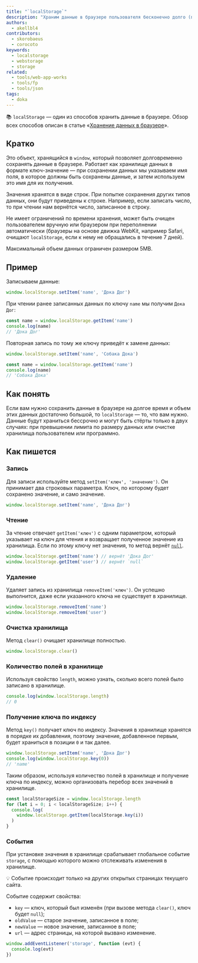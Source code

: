 ```yaml
---
title: "`localStorage`"
description: "Храним данные в браузере пользователя бесконечно долго (почти)."
authors:
  - akellbl4
contributors:
  - skorobaeus
  - corocoto
keywords:
  - localstorage
  - webstorage
  - storage
related:
  - tools/web-app-works
  - tools/fp
  - tools/json
tags:
  - doka
---
```


<aside>

📚 `localStorage` — один из способов хранить данные в браузере. Обзор всех способов описан в статье «[Хранение данных в браузере](/tools/browsers-storages/)».

</aside>

## Кратко

Это объект, хранящийся в `window`, который позволяет долговременно сохранять данные в браузере. Работает как хранилище данных в формате ключ-значение — при сохранении данных мы указываем имя поля, в которое должны быть сохранены данные, и затем используем это имя для их получения.

Значения хранятся в виде строк. При попытке сохранения других типов данных, они будут приведены к строке. Например, если записать число, то при чтении нам вернётся число, записанное в строку.

Не имеет ограничений по времени хранения, может быть очищен пользователем вручную или браузером при переполнении автоматически (браузеры на основе движка WebKit, например Safari, очищают `localStorage`, если к нему не обращались в течение 7 дней).

Максимальный объем данных ограничен размером 5MB.

## Пример

Записываем данные:

```js
window.localStorage.setItem('name', 'Дока Дог')
```

При чтении ранее записанных данных по ключу `name` мы получим `Дока Дог`:

```js
const name = window.localStorage.getItem('name')
console.log(name)
// 'Дока Дог'
```

Повторная запись по тому же ключу приведёт к замене данных:

```js
window.localStorage.setItem('name', 'Собака Дока')

const name = window.localStorage.getItem('name')
console.log(name)
// 'Собака Дока'
```

## Как понять

Если вам нужно сохранить данные в браузере на долгое время и объем этих данных достаточно большой, то `localStorage` — то, что вам нужно. Данные будут храниться бессрочно и могут быть стёрты только в двух случаях: при превышении лимита по размеру данных или очистке хранилища пользователем или программно.

## Как пишется

### Запись

Для записи используйте метод `setItem('ключ', 'значение')`. Он принимает два строковых параметра. Ключ, по которому будет сохранено значение, и само значение.

```js
window.localStorage.setItem('name', 'Дока Дог')
```

### Чтение

За чтение отвечает `getItem('ключ')` с одним параметром, который указывает на ключ для чтения и возвращает полученное значение из хранилища. Если по этому ключу нет значения, то метод вернёт [`null`](/js/null-primitive/).

```js
window.localStorage.getItem('name') // вернёт 'Дока Дог'
window.localStorage.getItem('user') // вернёт `null`
```

### Удаление

Удаляет запись из хранилища `removeItem('ключ')`. Он успешно выполнится, даже если указанного ключа не существует в хранилище.

```js
window.localStorage.removeItem('name')
window.localStorage.removeItem('user')
```

### Очистка хранилища

Метод `clear()` очищает хранилище полностью.

```js
window.localStorage.clear()
```

### Количество полей в хранилище

Используя свойство `length`, можно узнать, сколько всего полей было записано в хранилище.

```js
console.log(window.localStorage.length)
// 0
```

### Получение ключа по индексу

Метод `key()` получает ключ по индексу. Значения в хранилище хранятся в порядке их добавления, поэтому значение, добавленное первым, будет храниться в позиции `0` и так далее.

```js
window.localStorage.setItem('name', 'Дока Дог')
console.log(window.localStorage.key(0))
// 'name'
```

Таким образом, используя количество полей в хранилище и получение ключа по индексу, можно организовать перебор всех значений в хранилище.

```js
const localStorageSize = window.localStorage.length
for (let i = 0; i < localStorageSize; i++) {
  console.log(
    window.localStorage.getItem(localStorage.key(i))
  )
}
```

### События

При установке значения в хранилище срабатывает глобальное событие `storage`, с помощью которого можно отслеживать изменения в хранилище.

💡 Событие происходит только на других открытых страницах текущего сайта.

Событие содержит свойства:

- `key` — ключ, который был изменён (при вызове метода `clear()`, ключ будет `null`);
- `oldValue` — старое значение, записанное в поле;
- `newValue` — новое значение, записанное в поле;
- `url` — адрес страницы, на которой вызвано изменение.

```js
window.addEventListener('storage', function (evt) {
  console.log(evt)
})
```
